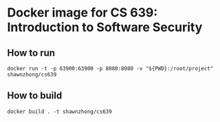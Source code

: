# Docker image for CS 639: Introduction to Software Security

## How to run

`docker run -t -p 63900:63900 -p 8080:8080 -v "${PWD}:/root/project" shawnzhong/cs639`

## How to build

`docker build . -t shawnzhong/cs639`


